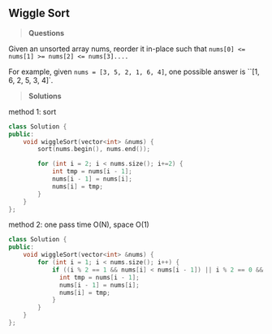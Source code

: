 ## Wiggle Sort

>**Questions**

Given an unsorted array nums, reorder it in-place such that `nums[0] <= nums[1] >= nums[2] <= nums[3]....`

For example, given `nums = [3, 5, 2, 1, 6, 4]`, one possible answer is ``[1, 6, 2, 5, 3, 4]`.


>**Solutions**

method 1: sort

```c++
class Solution {
public:
    void wiggleSort(vector<int> &nums) {
        sort(nums.begin(), nums.end());

        for (int i = 2; i < nums.size(); i+=2) {
            int tmp = nums[i - 1];
            nums[i - 1] = nums[i];
            nums[i] = tmp;
        }
    }
};
```

method 2: one pass time O(N), space O(1)
```c++
class Solution {
public:
    void wiggleSort(vector<int> &nums) {
        for (int i = 1; i < nums.size(); i++) {
            if ((i % 2 == 1 && nums[i] < nums[i - 1]) || i % 2 == 0 && nums[i] > nums[i - 1]) {
              int tmp = nums[i - 1];
              nums[i - 1] = nums[i];
              nums[i] = tmp;
            }
        }
    }
};
```
